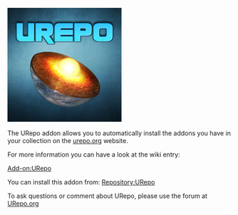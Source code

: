 ![URepo](icon.png)

The URepo addon allows you to automatically install the addons you have in your collection on the [urepo.org](http://www.urepo.org) website.

For more information you can have a look at the wiki entry:

[Add-on:URepo](https://github.com/robwebset/script.urepo/wiki)

You can install this addon from: [Repository:URepo](http://www.urepo.org/)

To ask questions or comment about URepo, please use the forum at [URepo.org](http://www.urepo.org/forum/viewtopic.php?t=1795)
